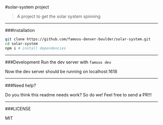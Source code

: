 #solar-system project
> A project to get the solar system spinning

---

###Installation

```bash
git clone https://github.com/famous-denver-boulder/solar-system.git
cd solar-system
npm i # install dependencies
```

---

###Development
Run the dev server with ```famous dev```

Now the dev server should be running on localhost:1618


---

###Need help?

Do you think this readme needs work? So do we! Feel free to send a PR!!!

---

###LICENSE

MIT
